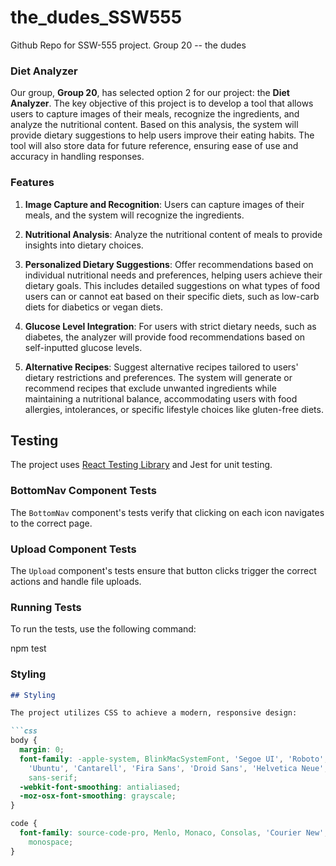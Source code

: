 # the_dudes_SSW555
Github Repo for SSW-555 project. Group 20 -- the dudes

### Diet Analyzer

Our group, **Group 20**, has selected option 2 for our project: the **Diet Analyzer**. The key objective of this project is to develop a tool that allows users to capture images of their meals, recognize the ingredients, and analyze the nutritional content. Based on this analysis, the system will provide dietary suggestions to help users improve their eating habits. The tool will also store data for future reference, ensuring ease of use and accuracy in handling responses.


### Features

1. **Image Capture and Recognition**: Users can capture images of their meals, and the system will recognize the ingredients.
  
2. **Nutritional Analysis**: Analyze the nutritional content of meals to provide insights into dietary choices.

3. **Personalized Dietary Suggestions**: Offer recommendations based on individual nutritional needs and preferences, helping users achieve their dietary goals. This includes detailed suggestions on what types of food users can or cannot eat based on their specific diets, such as low-carb diets for diabetics or vegan diets.

4. **Glucose Level Integration**: For users with strict dietary needs, such as diabetes, the analyzer will provide food recommendations based on self-inputted glucose levels.

5. **Alternative Recipes**: Suggest alternative recipes tailored to users' dietary restrictions and preferences. The system will generate or recommend recipes that exclude unwanted ingredients while maintaining a nutritional balance, accommodating users with food allergies, intolerances, or specific lifestyle choices like gluten-free diets.


## Testing

The project uses [React Testing Library](https://testing-library.com/docs/react-testing-library/intro) and Jest for unit testing. 

### BottomNav Component Tests

The `BottomNav` component's tests verify that clicking on each icon navigates to the correct page.

### Upload Component Tests

The `Upload` component's tests ensure that button clicks trigger the correct actions and handle file uploads.

### Running Tests

To run the tests, use the following command:

npm test


### Styling
```markdown
## Styling

The project utilizes CSS to achieve a modern, responsive design:

```css
body {
  margin: 0;
  font-family: -apple-system, BlinkMacSystemFont, 'Segoe UI', 'Roboto', 'Oxygen',
    'Ubuntu', 'Cantarell', 'Fira Sans', 'Droid Sans', 'Helvetica Neue',
    sans-serif;
  -webkit-font-smoothing: antialiased;
  -moz-osx-font-smoothing: grayscale;
}

code {
  font-family: source-code-pro, Menlo, Monaco, Consolas, 'Courier New',
    monospace;
}


